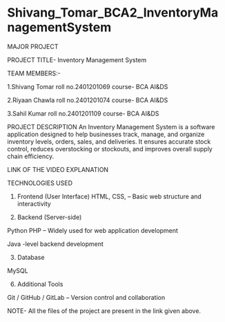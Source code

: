 # Shivang_Tomar_BCA2_InventoryManagementSystem
MAJOR PROJECT

PROJECT TITLE- Inventory Management System

TEAM MEMBERS:-

1.Shivang Tomar
    roll no.2401201069
    course- BCA AI&DS
    
2.Riyaan Chawla
    roll no.2401201074
    course- BCA AI&DS
    
3.Sahil Kumar
    roll no.2401201109
    course- BCA AI&DS


PROJECT DESCRIPTION
An Inventory Management System is a software application designed to help businesses track,
manage, and organize inventory levels, orders, sales, and deliveries. It ensures accurate 
stock control, reduces overstocking or stockouts, and improves overall supply chain efficiency.

LINK OF THE VIDEO EXPLANATION



TECHNOLOGIES USED
1. Frontend (User Interface)
HTML, CSS, – Basic web structure and interactivity


2. Backend (Server-side)

Python 
PHP – Widely used for web application development

Java -level backend development

3. Database

MySQL

6. Additional Tools

Git / GitHub / GitLab – Version control and collaboration

NOTE- All the files of the project are present in the link given above.
